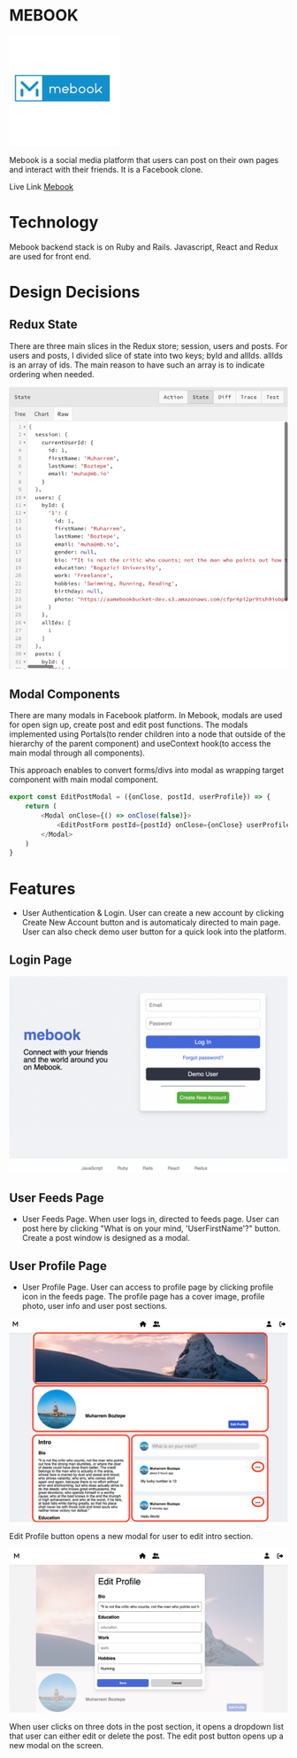 # MEBOOK

![Mebook Logo](app/assets/images/meBook.jpg)

Mebook is a social media platform that users can post on their own pages and interact with their friends. It is a Facebook clone. 

Live Link [Mebook](https://mebook-2022.herokuapp.com/)

# Technology
Mebook backend stack is on Ruby and Rails. Javascript, React and Redux are used for front end. 

# Design Decisions

## Redux State
There are three main slices in the Redux store; session, users and posts. For users and posts, I divided slice of state into two keys; byId and allIds. allIds is an array of ids. The main reason to have such an array is to indicate ordering when needed.

![Mebook SliceState](app/assets/images/MebookSliceState.png)

## Modal Components
There are many modals in Facebook platform. In Mebook, modals are used for open sign up, create post and edit post functions. The modals implemented using Portals(to render children into a node that outside of the hierarchy of the parent component) and useContext hook(to access the main modal through all components). 

This approach enables to convert forms/divs into modal as wrapping target component with main modal component. 

```javascript
export const EditPostModal = ({onClose, postId, userProfile}) => {
    return (
        <Modal onClose={() => onClose(false)}>
            <EditPostForm postId={postId} onClose={onClose} userProfile={userProfile}/>
        </Modal>
    )
}
```

# Features 
- User Authentication & Login. User can create a new account by clicking Create New Account button and is automaticaly directed to main page. User can also check demo user button for a quick look into the platform. 

## Login Page
![Mebook Login Page](app/assets/images/MebookLoginPage.png)

## User Feeds Page
- User Feeds Page. When user logs in, directed to feeds page. User can post here by clicking "What is on your mind, 'UserFirstName'?" button. Create a post window is designed as a modal.

## User Profile Page
- User Profile Page. User can access to profile page by clicking profile icon in the feeds page. The profile page has a cover image, profile photo, user info and user post sections.

![Mebook User Profile](app/assets/images/MebookUserProfilePage.png)

Edit Profile button opens a new modal for user to edit intro section. 

![Mebook Edit Profile](app/assets/images/MebookEditProfileButton.png)

When user clicks on three dots in the post section, it opens a dropdown list that user can either edit or delete the post. The edit post button opens up a new modal on the screen. 